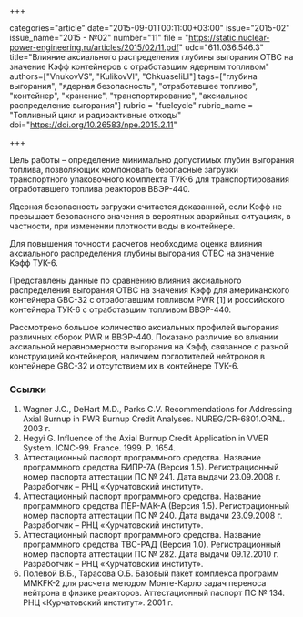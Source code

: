 +++

categories="article"
date="2015-09-01T00:11:00+03:00"
issue="2015-02"
issue_name="2015 - №02"
number="11"
file = "https://static.nuclear-power-engineering.ru/articles/2015/02/11.pdf"
udc="611.036.546.3"
title="Влияние аксиального распределения глубины выгорания ОТВС на значение Kэфф контейнеров с отработавшим ядерным топливом"
authors=["VnukovVS", "KulikovVI", "ChkuaseliLI"]
tags=["глубина выгорания", "ядерная безопасность", "отработавшее топливо", "контейнер", "хранение", "транспортирование", "аксиальное распределение выгорания"]
rubric = "fuelcycle"
rubric_name = "Топливный цикл и радиоактивные отходы"
doi="https://doi.org/10.26583/npe.2015.2.11"

+++

Цель работы – определение минимально допустимых глубин выгорания топлива, позволяющих компоновать безопасные загрузки транспортного упаковочного комплекта ТУК-6 для транспортирования отработавшего топлива реакторов ВВЭР-440.

Ядерная безопасность загрузки считается доказанной, если Kэфф не превышает безопасного значения в вероятных аварийных ситуациях, в частности, при изменении плотности воды в контейнере.

Для повышения точности расчетов необходима оценка влияния аксиального распределения глубины выгорания ОТВС на значение Kэфф ТУК-6.

Представлены данные по сравнению влияния аксиального распределения выгорания ОТВС на значения Kэфф для американского контейнера GBC-32 с отработавшим топливом PWR [1] и российского контейнера ТУК-6 с отработавшим топливом ВВЭР-440.

Рассмотрено большое количество аксиальных профилей выгорания различных сборок PWR и ВВЭР-440. Показано различие во влиянии аксиальной неравномерности выгорания на Kэфф, связанное с разной конструкцией контейнеров, наличием поглотителей нейтронов в контейнере GBC-32 и отсутствием их в контейнере ТУК-6.

### Ссылки

1. Wagner J.C., DeHart M.D., Parks C.V. Recommendations for Addressing Axial Burnup in PWR Burnup Credit Analyses. NUREG/CR-6801.ORNL. 2003 г.
2. Hegyi G. Influence of the Axial Burnup Credit Application in VVER System. ICNC-99. France. 1999. P. 1654.
3. Аттестационный паспорт программного средства. Название программного средства БИПР-7А (Версия 1.5). Регистрационный номер паспорта аттестации ПС № 241. Дата выдачи 23.09.2008 г. Разработчик – РНЦ «Курчатовский институт».
4. Аттестационный паспорт программного средства. Название программного средства ПЕР-МАК-А (Версия 1.5). Регистрационный номер паспорта аттестации ПС № 240. Дата выдачи 23.09.2008 г. Разработчик – РНЦ «Курчатовский институт».
5. Аттестационный паспорт программного средства. Название программного средства ТВС-РАД (Версия 1.0). Регистрационный номер паспорта аттестации ПС № 282. Дата выдачи 09.12.2010 г. Разработчик – РНЦ «Курчатовский институт».
6. Полевой В.Б., Тарасова О.Б. Базовый пакет комплекса программ MMKFK-2 для расчета методом Монте-Карло задач переноса нейтрона в физике реакторов. Аттестационный паспорт ПС № 134. РНЦ «Курчатовский институт». 2001 г.